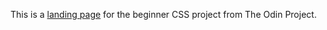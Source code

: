 This is a <a href="http://danoru.github.io/odin-landing/">landing page</a> for the beginner CSS project from The Odin Project.